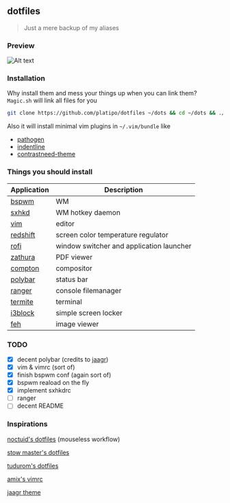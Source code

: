 ## dotfiles
> Just a mere backup of my aliases

### Preview
![Alt text](https://raw.github.com/platipo/dotfiles/master/Screenshot.png "screen")

### Installation
Why install them and mess your things up when you can link them? `Magic.sh` will link all files for you

```bash
git clone https://github.com/platipo/dotfiles ~/dots && cd ~/dots && ./Magic.sh
```
Also it will install minimal vim plugins in `~/.vim/bundle` like
- [pathogen](https://github.com/tpope/vim-pathogen/)
- [indentline](https://github.com/Yggdroot/indentLine)
- [contrastneed-theme](https://github.com/albertocg/contrastneed-theme)

### Things you should install
| Application | Description |
|-------------|-------------|
| [bspwm](https://github.com/baskerville/bspwm) | WM |
| [sxhkd](https://github.com/baskerville/sxhkd) | WM hotkey daemon |
| [vim](https://github.com/vim/vim) | editor |
| [redshift](https://github.com/jonls/redshift) | screen color temperature regulator  |
| [rofi](https://github.com/DaveDavenport/rofi) | window switcher and application launcher |
| [zathura](https://github.com/pwmt/zathura) | PDF viewer |
| [compton](https://github.com/chjj/compton) | compositor |
| [polybar](https://github.com/jaagr/polybar) | status bar |
| [ranger](https://github.com/ranger/ranger) | console filemanager |
| [termite](https://github.com/thestinger/termite) | terminal |
| [i3block](https://github.com/karulont/i3lock-blur/) | simple screen locker |
| [feh](https://github.com/derf/feh) | image viewer |

### TODO
- [x] decent polybar (credits to [jaagr](https://github.com/jaagr/dots/tree/master/.local/etc/themer/themes/dracula))
- [x] vim & vimrc (sort of)
- [x] finish bspwm conf (again sort of)
- [x] bspwm reaload on the fly
- [x] implement sxhkdrc
- [ ] ranger
- [ ] decent README

### Inspirations
[noctuid's dotfiles](https://github.com/noctuid/dotfiles) (mouseless workflow)

[stow master's dotfiles](https://github.com/xero/dotfiles)

[tudurom's dotfiles](https://github.com/tudurom/dotfiles)

[amix's vimrc](https://github.com/amix/vimrc)

[jaagr theme](https://github.com/jaagr/dots/tree/master/.local/etc/themer/themes/dracula)
